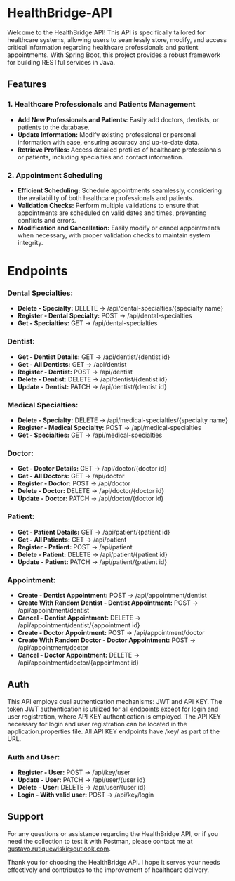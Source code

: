 # HealthBridge-API

Welcome to the HealthBridge API! This API is specifically tailored for healthcare systems, allowing users to seamlessly store, modify, and access critical information regarding healthcare professionals and patient appointments. With Spring Boot, this project provides a robust framework for building RESTful services in Java.

## Features

### 1. Healthcare Professionals and Patients Management
- **Add New Professionals and Patients:** Easily add doctors, dentists, or patients to the database.
- **Update Information:** Modify existing professional or personal information with ease, ensuring accuracy and up-to-date data.
- **Retrieve Profiles:** Access detailed profiles of healthcare professionals or patients, including specialties and contact information.

### 2. Appointment Scheduling
- **Efficient Scheduling:** Schedule appointments seamlessly, considering the availability of both healthcare professionals and patients.
- **Validation Checks:** Perform multiple validations to ensure that appointments are scheduled on valid dates and times, preventing conflicts and errors.
- **Modification and Cancellation:** Easily modify or cancel appointments when necessary, with proper validation checks to maintain system integrity.


# Endpoints

### Dental Specialties:
- **Delete - Specialty:** DELETE -> /api/dental-specialties/{specialty name}
- **Register - Dental Specialty:** POST -> /api/dental-specialties
- **Get - Specialties:** GET -> /api/dental-specialties

### Dentist:
- **Get - Dentist Details:** GET -> /api/dentist/{dentist id}
- **Get - All Dentists:** GET -> /api/dentist
- **Register - Dentist:** POST -> /api/dentist
- **Delete - Dentist:** DELETE -> /api/dentist/{dentist id}
- **Update - Dentist:** PATCH -> /api/dentist/{dentist id}

### Medical Specialties:
- **Delete - Specialty:** DELETE -> /api/medical-specialties/{specialty name}
- **Register - Medical Specialty:** POST -> /api/medical-specialties
- **Get - Specialties:** GET -> /api/medical-specialties

### Doctor:
- **Get - Doctor Details:** GET -> /api/doctor/{doctor id}
- **Get - All Doctors:** GET -> /api/doctor
- **Register - Doctor:** POST -> /api/doctor
- **Delete - Doctor:** DELETE -> /api/doctor/{doctor id}
- **Update - Doctor:** PATCH -> /api/doctor/{doctor id}

### Patient:
- **Get - Patient Details:** GET -> /api/patient/{patient id}
- **Get - All Patients:** GET -> /api/patient
- **Register - Patient:** POST -> /api/patient
- **Delete - Patient:** DELETE -> /api/patient/{patient id}
- **Update - Patient:** PATCH -> /api/patient/{patient id}

### Appointment:
- **Create - Dentist Appointment:** POST -> /api/appointment/dentist
- **Create With Random Dentist - Dentist Appointment:** POST -> /api/appointment/dentist
- **Cancel - Dentist Appointment:** DELETE -> /api/appointment/dentist/{appointment id}
- **Create - Doctor Appointment:** POST -> /api/appointment/doctor
- **Create With Random Doctor - Doctor Appointment:** POST -> /api/appointment/doctor
- **Cancel - Doctor Appointment:** DELETE -> /api/appointment/doctor/{appointment id}

## Auth
This API employs dual authentication mechanisms: JWT and API KEY. The token JWT authentication is utilized for all endpoints except for login and user registration, where API KEY authentication is employed. The API KEY necessary for login and user registration can be located in the application.properties file. All API KEY endpoints have /key/ as part of the URL.

### Auth and User:
- **Register - User:** POST -> /api/key/user
- **Update - User:** PATCH -> /api/user/{user id}
- **Delete - User:** DELETE -> /api/user/{user id}
- **Login - With valid user:** POST -> /api/key/login

## Support
For any questions or assistance regarding the HealthBridge API, or if you need the collection to test it with Postman, please contact me at gustavo.rutiquewiski@outlook.com.

Thank you for choosing the HealthBridge API. I hope it serves your needs effectively and contributes to the improvement of healthcare delivery.
